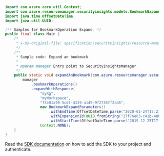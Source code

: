```java
import com.azure.core.util.Context;
import com.azure.resourcemanager.securityinsights.models.BookmarkExpandParameters;
import java.time.OffsetDateTime;
import java.util.UUID;

/** Samples for BookmarkOperation Expand. */
public final class Main {
    /*
     * x-ms-original-file: specification/securityinsights/resource-manager/Microsoft.SecurityInsights/preview/2022-01-01-preview/examples/bookmarks/expand/PostExpandBookmark.json
     */
    /**
     * Sample code: Expand an bookmark.
     *
     * @param manager Entry point to SecurityInsightsManager.
     */
    public static void expandAnBookmark(com.azure.resourcemanager.securityinsights.SecurityInsightsManager manager) {
        manager
            .bookmarkOperations()
            .expandWithResponse(
                "myRg",
                "myWorkspace",
                "73e01a99-5cd7-4139-a149-9f2736ff2ab5",
                new BookmarkExpandParameters()
                    .withEndTime(OffsetDateTime.parse("2020-01-24T17:21:00.000Z"))
                    .withExpansionId(UUID.fromString("27f76e63-c41b-480f-bb18-12ad2e011d49"))
                    .withStartTime(OffsetDateTime.parse("2019-12-25T17:21:00.000Z")),
                Context.NONE);
    }
}
```

Read the [SDK documentation](https://github.com/Azure/azure-sdk-for-java/blob/azure-resourcemanager-securityinsights_1.0.0-beta.3/sdk/securityinsights/azure-resourcemanager-securityinsights/README.md) on how to add the SDK to your project and authenticate.
